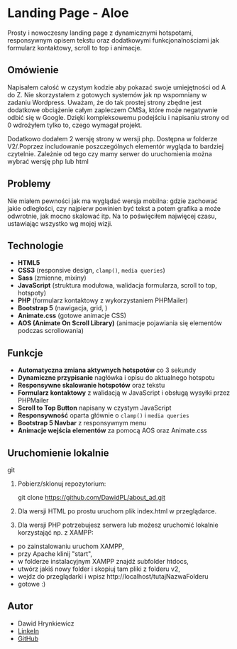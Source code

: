 # Landing Page - Aloe

Prosty i nowoczesny landing page z dynamicznymi hotspotami, responsywnym opisem tekstu oraz dodatkowymi funkcjonalnościami jak formularz kontaktowy, scroll to top i animacje.

## Omówienie

Napisałem całość w czystym kodzie aby pokazać swoje umiejętności od A do Z. Nie skorzystałem z gotowych systemów jak np wspomniany w zadaniu Wordpress. Uważam, że do tak prostej strony zbędne jest dodatkowe obciążenie całym zapleczem CMSa, które może negatywnie odbić się w Google. Dzięki kompleksowemu podejściu i napisaniu strony od 0 wdrożyłem tylko to, czego wymagał projekt. 

Dodatkowo dodałem 2 wersję strony w wersji php. Dostępna w folderze V2/.Poprzez includowanie poszczególnych elementór wygląda to bardziej czytelnie. Zależnie od tego czy mamy serwer do uruchomienia można wybrać wersję php lub html

## Problemy

Nie miałem pewności jak ma wyglądać wersja mobilna: gdzie zachować jakie odległości, czy najpierw powinien być tekst a potem grafika a może odwrotnie, jak mocno skalować itp. Na to poświęciłem najwięcej czasu, ustawiając wszystko wg mojej wizji. 

## Technologie

- **HTML5**
- **CSS3** (responsive design, `clamp()`, `media queries`)
- **Sass** (zmienne, mixiny)
- **JavaScript** (struktura modułowa, walidacja formularza, scroll to top, hotspoty)
- **PHP** (formularz kontaktowy z wykorzystaniem PHPMailer)
- **Bootstrap 5** (nawigacja, grid, )
- **Animate.css** (gotowe animacje CSS)
- **AOS (Animate On Scroll Library)** (animacje pojawiania się elementów podczas scrollowania)

## Funkcje

- **Automatyczna zmiana aktywnych hotspotów** co 3 sekundy
- **Dynamiczne przypisanie** nagłówka i opisu do aktualnego hotspotu
- **Responsywne skalowanie hotspotów** oraz tekstu
- **Formularz kontaktowy** z walidacją w JavaScript i obsługą wysyłki przez PHPMailer
- **Scroll to Top Button** napisany w czystym JavaScript
- **Responsywność** oparta głównie o `clamp()` i `media queries`
- **Bootstrap 5 Navbar** z responsywnym menu
- **Animacje wejścia elementów** za pomocą AOS oraz Animate.css

## Uruchomienie lokalnie
git 
1. Pobierz/sklonuj repozytorium:

   git clone https://github.com/DawidPL/about_ad.git

2. Dla wersji HTML po prostu uruchom plik index.html w przeglądarce.

3. Dla wersji PHP potrzebujesz serwera lub możesz uruchomić lokalnie korzystająć np. z XAMPP:
 - po zainstalowaniu uruchom XAMPP,
 - przy Apache klinij "start", 
 - w folderze instalacyjnym XAMPP znajdź subfolder htdocs,
 - utwórz jakiś nowy folder i skopiuj tam pliki z folderu v2,
 - wejdz do przeglądarki i wpisz http://localhost/tutajNazwaFolderu
 - gotowe :) 

## Autor

- Dawid Hrynkiewicz
- [LinkeIn](https://www.linkedin.com/in/dawid-hrynkiewicz/)
- [GitHub](https://github.com/DawidPL)

